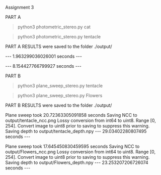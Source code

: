 
Assignment 3


PART A

> python3 photometric_stereo.py cat

> python3 photometric_stereo.py tentacle


PART A RESULTS were saved to the folder ./output/

--- 1.963299036026001 seconds ---

--- 8.154427766799927 seconds ---





PART B

> python3 plane_sweep_stereo.py tentacle

> python3 plane_sweep_stereo.py Flowers



PART B RESULTS were saved to the folder ./output/

Plane sweep took 20.72363305091858 seconds
Saving NCC to output/tentacle_ncc.png
Lossy conversion from int64 to uint8. Range [0, 254]. Convert image to uint8 prior to saving to suppress this warning.
Saving depth to output/tentacle_depth.npy
--- 29.03402280807495 seconds ---



Plane sweep took 17.645450830459595 seconds
Saving NCC to output/Flowers_ncc.png
Lossy conversion from int64 to uint8. Range [0, 254]. Convert image to uint8 prior to saving to suppress this warning.
Saving depth to output/Flowers_depth.npy
--- 23.253207206726074 seconds ---




